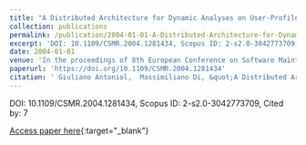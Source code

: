 ```yaml
---
title: "A Distributed Architecture for Dynamic Analyses on User-Profile Data"
collection: publications
permalink: /publication/2004-01-01-A-Distributed-Architecture-for-Dynamic-Analyses-on-User-Profile-Data
excerpt: 'DOI: 10.1109/CSMR.2004.1281434, Scopus ID: 2-s2.0-3042773709, Cited by: 7'
date: 2004-01-01
venue: 'In the proceedings of 8th European Conference on Software Maintenance and Reengineering (CSMR 2004), 24-26 March 2004, Tampere, Finland, Proceedings'
paperurl: 'https://doi.org/10.1109/CSMR.2004.1281434'
citation: ' Giuliano Antoniol,  Massimiliano Di, &quot;A Distributed Architecture for Dynamic Analyses on User-Profile Data.&quot; In the proceedings of 8th European Conference on Software Maintenance and Reengineering (CSMR 2004), 24-26 March 2004, Tampere, Finland, Proceedings, 2004.'
---
```

DOI: 10.1109/CSMR.2004.1281434, Scopus ID: 2-s2.0-3042773709, Cited by: 7

[Access paper here](https://doi.org/10.1109/CSMR.2004.1281434){:target="_blank"}
